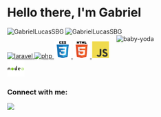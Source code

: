 <h1>Hello there, I'm Gabriel</h1> 

<div>
  <img height="150em" src="https://github-readme-stats.vercel.app/api?username=GabrielLucasSBG&show_icons=true&locale=en" alt="GabrielLucasSBG" />
  <img height="150em"" src="https://github-readme-stats.vercel.app/api/top-langs?username=GabrielLucasSBG&show_icons=true&locale=en&layout=compact" alt="GabrielLucasSBG" /> </div>

  <div> 
      <img align="right" alt="baby-yoda" width="250" height="150" src="https://i.pinimg.com/originals/ab/5e/b3/ab5eb35116966e8869d71e8cb64f4671.gif"> 
   </div>
<div>

<p align="left"> 
  <a href="https://laravel.com/" target="_blank"> <img src="https://www.vectorlogo.zone/logos/laravel/laravel-icon.svg" alt="laravel" width="40" height="40"/> </a>
  <a href="https://www.php.net/" target="_blank"> <img src="https://www.vectorlogo.zone/logos/php/php-vertical.svg" alt="php" width="40" height="40"/> </a>
  <a href="https://www.w3schools.com/css/" target="_blank"> <img src="https://raw.githubusercontent.com/devicons/devicon/master/icons/css3/css3-original-wordmark.svg" alt="css3" width="40" height="40"/> </a>
  <a href="https://www.w3.org/html/" target="_blank"> <img src="https://raw.githubusercontent.com/devicons/devicon/master/icons/html5/html5-original-wordmark.svg" alt="html5" width="40" height="40"/> </a>
  <a href="https://developer.mozilla.org/en-US/docs/Web/JavaScript" target="_blank"> <img src="https://raw.githubusercontent.com/devicons/devicon/master/icons/javascript/javascript-original.svg" alt="javascript" width="40" height="40"/> </a> 
  <a href="https://nodejs.org" target="_blank"> <img src="https://raw.githubusercontent.com/devicons/devicon/master/icons/nodejs/nodejs-original-wordmark.svg" alt="nodejs" width="40" height="40"/> </a> 
</p>
</div>

<h3 align="left">Connect with me:</h3>
<div> 
  <a href="https://www.linkedin.com/in/gabriel-lucas-sbg/" target="_blank"><img src="https://img.shields.io/badge/-LinkedIn-%230077B5?style=for-the-badge&logo=linkedin&logoColor=white" target="_blank"></a> 
 </div>
